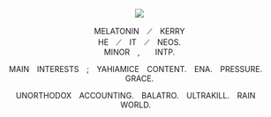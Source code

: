 <p align="center">
<img src="https://files.catbox.moe/mx59xw.jpg"/><br>
<p align="center"

MELATONIN　⟋　KERRY <br> HE　⟋　IT　⟋　NEOS. <br> MINOR ,  INTP. <br>

<p align="center"  

MAIN INTERESTS ; YAHIAMICE CONTENT. ENA. PRESSURE. GRACE. <br> 
<p align="center" 

UNORTHODOX ACCOUNTING. BALATRO. ULTRAKILL. RAIN WORLD.  <br>

